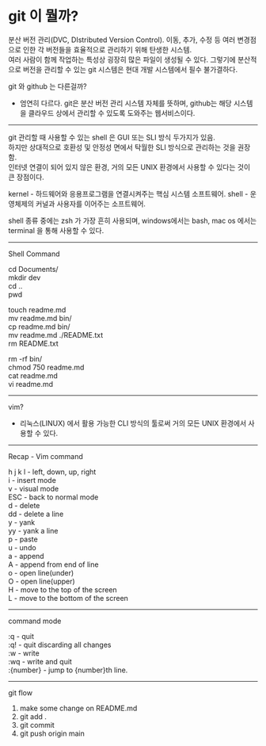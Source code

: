 # git 이 뭘까?

분산 버전 관리(DVC, DIstributed Version Control). 
이동, 추가, 수정 등 여러 변경점으로 인한 각 버전들을 효율적으로 관리하기 위해 탄생한 시스템.  
여러 사람이 함께 작업하는 특성상 굉장히 많은 파일이 생성될 수 있다. 그렇기에 분산적으로 버전을 관리할 수 있는 git 시스템은 현대 개발 시스템에서 필수 불가결하다.

git 와 github 는 다른걸까?  

- 엄연히 다르다.
git은 분산 버전 관리 시스템 자체를 뜻하며, github는 해당 시스템을 클라우드 상에서  관리할 수 있도록 도와주는 웹서비스이다.

-------

git 관리할 때 사용할 수 있는 shell 은 GUI 또는 SLI 방식 두가지가 있음.  
하지만 상대적으로 호환성 및 안정성 면에서 탁월한 SLI 방식으로 관리하는 것을 권장함.  
인터넷 연결이 되어 있지 않은 환경, 거의 모든 UNIX 환경에서 사용할 수 있다는 것이 큰 장점이다.  

kernel - 하드웨어와 응용프로그램을 연결시켜주는 핵심 시스템 소프트웨어. 
shell - 운영체제의 커널과 사용자를 이어주는 소프트웨어. 

shell 종류 중에는 zsh 가 가장 흔히 사용되며, windows에서는 bash, mac os 에서는 terminal 을 통해 사용할 수 있다.
 
--------

Shell Command  

cd Documents/  
mkdir dev  
cd ..  
pwd  

touch readme.md  
mv readme.md bin/  
cp readme.md bin/  
mv readme.md ./README.txt  
rm README.txt  

rm -rf bin/  
chmod 750 readme.md  
cat readme.md  
vi readme.md  

---------

vim?

- 리눅스(LINUX) 에서 활용 가능한 CLI 방식의 툴로써 거의 모든 UNIX 환경에서 사용할 수 있다.

-----

Recap - Vim command  

h j k l - left, down, up, right  
i - insert mode  
v - visual mode   
ESC - back to normal mode  
d - delete  
dd - delete a line  
y - yank  
yy - yank a line  
p - paste  
u - undo  
a - append  
A - append from end of line  
o - open line(under)  
O - open line(upper)  
H - move to the top of the screen  
L - move to the bottom of the screen  

------

command mode  

:q - quit  
:q! - quit discarding all changes  
:w - write  
:wq - write and quit  
:{number} - jump to {number}th line.

--------

git flow  

1. make some change on README.md  
2. git add .  
3. git commit  
4. git push origin main  




